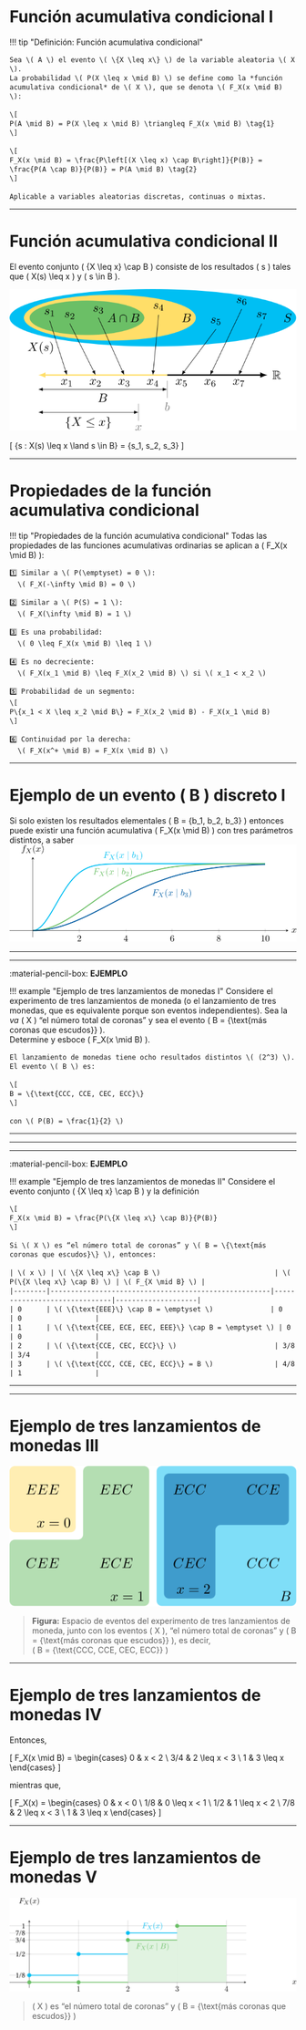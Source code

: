 
# Función acumulativa condicional I

!!! tip "Definición: Función acumulativa condicional"

    Sea \( A \) el evento \( \{X \leq x\} \) de la variable aleatoria \( X \).  
    La probabilidad \( P(X \leq x \mid B) \) se define como la *función acumulativa condicional* de \( X \), que se denota \( F_X(x \mid B) \):

    \[
    P(A \mid B) = P(X \leq x \mid B) \triangleq F_X(x \mid B) \tag{1}
    \]

    \[
    F_X(x \mid B) = \frac{P\left[(X \leq x) \cap B\right]}{P(B)} = \frac{P(A \cap B)}{P(B)} = P(A \mid B) \tag{2}
    \]

    Aplicable a variables aleatorias discretas, continuas o mixtas.





---

# Función acumulativa condicional II

El evento conjunto \( \{X \leq x\} \cap B \) consiste de los resultados \( s \) tales que \( X(s) \leq x \) y \( s \in B \).

![Mapeo evento conjunto](images/5_mapeo_evento_conjunto.svg)




\[
\{s : X(s) \leq x \land s \in B\} = \{s_1, s_2, s_3\}
\]




---
# Propiedades de la función acumulativa condicional

!!! tip "Propiedades de la función acumulativa condicional"
    Todas las propiedades de las funciones acumulativas ordinarias se aplican a \( F_X(x \mid B) \):

    1️⃣ Similar a \( P(\emptyset) = 0 \):  
      \( F_X(-\infty \mid B) = 0 \)

    2️⃣ Similar a \( P(S) = 1 \):  
      \( F_X(\infty \mid B) = 1 \)

    3️⃣ Es una probabilidad:  
      \( 0 \leq F_X(x \mid B) \leq 1 \)

    4️⃣ Es no decreciente:  
      \( F_X(x_1 \mid B) \leq F_X(x_2 \mid B) \) si \( x_1 < x_2 \)

    5️⃣ Probabilidad de un segmento:  
    \[
    P\{x_1 < X \leq x_2 \mid B\} = F_X(x_2 \mid B) - F_X(x_1 \mid B)
    \]

    6️⃣ Continuidad por la derecha:  
      \( F_X(x^+ \mid B) = F_X(x \mid B) \)

---

# Ejemplo de un evento \( B \) discreto I

Si solo existen los resultados elementales \( B = \{b_1, b_2, b_3\} \) entonces puede existir una función acumulativa \( F_X(x \mid B) \) con tres parámetros distintos, a saber
![Mapeo evento conjunto](images/5_funcs_acum_condicionales.svg)


---

---

:material-pencil-box: **EJEMPLO**

!!! example "Ejemplo de tres lanzamientos de monedas I"
    Considere el experimento de tres lanzamientos de moneda (o el lanzamiento de tres monedas, que es equivalente porque son eventos independientes). Sea la *va* \( X \) “el número total de coronas” y sea el evento \( B = \{\text{más coronas que escudos}\} \).  
    Determine y esboce \( F_X(x \mid B) \).

    El lanzamiento de monedas tiene ocho resultados distintos \( (2^3) \). El evento \( B \) es:

    \[
    B = \{\text{CCC, CCE, CEC, ECC}\}
    \]

    con \( P(B) = \frac{1}{2} \)

---


---

---

:material-pencil-box: **EJEMPLO**

!!! example "Ejemplo de tres lanzamientos de monedas II"
    Considere el evento conjunto \( \{X \leq x\} \cap B \) y la definición

    \[
    F_X(x \mid B) = \frac{P(\{X \leq x\} \cap B)}{P(B)}
    \]

    Si \( X \) es “el número total de coronas” y \( B = \{\text{más coronas que escudos}\} \), entonces:

    | \( x \) | \( \{X \leq x\} \cap B \)                            | \( P(\{X \leq x\} \cap B) \) | \( F_{X \mid B} \) |
    |--------|------------------------------------------------------|------------------------------|--------------------|
    | 0      | \( \{\text{EEE}\} \cap B = \emptyset \)              | 0                            | 0                  |
    | 1      | \( \{\text{CEE, ECE, EEC, EEE}\} \cap B = \emptyset \) | 0                            | 0                  |
    | 2      | \( \{\text{CCE, CEC, ECC}\} \)                        | 3/8                          | 3/4                |
    | 3      | \( \{\text{CCC, CCE, CEC, ECC}\} = B \)               | 4/8                          | 1                  |

---

---

# Ejemplo de tres lanzamientos de monedas III
![Mapeo evento conjunto](images/5_espacio_eventos_moneda.svg)


> **Figura:** Espacio de eventos del experimento de tres lanzamientos de moneda, junto con los eventos \( X \), “el número total de coronas” y \( B = \{\text{más coronas que escudos}\} \), es decir,  
> \( B = \{\text{CCC, CCE, CEC, ECC}\} \)



---

# Ejemplo de tres lanzamientos de monedas IV

Entonces,

\[
F_X(x \mid B) =
\begin{cases}
0 & x < 2 \\
3/4 & 2 \leq x < 3 \\
1 & 3 \leq x
\end{cases}
\]

mientras que,

\[
F_X(x) =
\begin{cases}
0 & x < 0 \\
1/8 & 0 \leq x < 1 \\
1/2 & 1 \leq x < 2 \\
7/8 & 2 \leq x < 3 \\
1 & 3 \leq x
\end{cases}
\]


---

# Ejemplo de tres lanzamientos de monedas V
![Mapeo evento conjunto](images/5_func_acum_monedas.svg)


> \( X \) es “el número total de coronas” y \( B = \{\text{más coronas que escudos}\} \)



